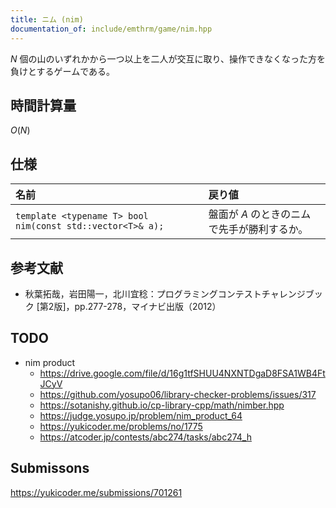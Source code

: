 ```yaml
---
title: ニム (nim)
documentation_of: include/emthrm/game/nim.hpp
---
```


$N$ 個の山のいずれかから一つ以上を二人が交互に取り、操作できなくなった方を負けとするゲームである。


## 時間計算量

$O(N)$


## 仕様

|名前|戻り値|
|:--|:--|
|`template <typename T> bool nim(const std::vector<T>& a);`|盤面が $A$ のときのニムで先手が勝利するか。|


## 参考文献

- 秋葉拓哉，岩田陽一，北川宜稔：プログラミングコンテストチャレンジブック \[第2版\]，pp.277-278，マイナビ出版（2012）


## TODO

- nim product
  - https://drive.google.com/file/d/16g1tfSHUU4NXNTDgaD8FSA1WB4FtJCyV
  - https://github.com/yosupo06/library-checker-problems/issues/317
  - https://sotanishy.github.io/cp-library-cpp/math/nimber.hpp
  - https://judge.yosupo.jp/problem/nim_product_64
  - https://yukicoder.me/problems/no/1775
  - https://atcoder.jp/contests/abc274/tasks/abc274_h


## Submissons

https://yukicoder.me/submissions/701261
